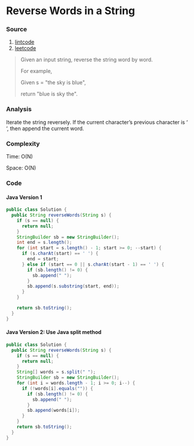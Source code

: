 # Reverse Words in a String
### Source
1. [lintcode](http://www.lintcode.com/en/problem/reverse-words-in-a-string/)
2. [leetcode](https://leetcode.com/problems/reverse-words-in-a-string/)

> Given an input string, reverse the string word by word.
> 
> For example,
> 
> Given s = "the sky is blue",
> 
> return "blue is sky the".

### Analysis
Iterate the string reversely. If the current character’s previous character is ‘ ‘, then append the current word. 

### Complexity
Time: O(N)

Space: O(N)

### Code
#### Java Version 1
```java
public class Solution {
  public String reverseWords(String s) {
    if (s == null) {
      return null;
    }
    StringBuilder sb = new StringBuilder();
    int end = s.length();
    for (int start = s.length() - 1; start >= 0; --start) {
      if (s.charAt(start) == ' ') {
        end = start;
      } else if (start == 0 || s.charAt(start - 1) == ' ') {
        if (sb.length() != 0) {
          sb.append(" ");
        }
        sb.append(s.substring(start, end));
      }
    }

    return sb.toString();
  }
}
```

#### Java Version 2: Use Java split method
```java
public class Solution {
  public String reverseWords(String s) {
    if (s == null) {
      return null;
    }
    String[] words = s.split(" ");
    StringBuilder sb = new StringBuilder();
    for (int i = words.length - 1; i >= 0; i--) {
      if (!words[i].equals("")) {
        if (sb.length() != 0) {
          sb.append(" ");
        }
        sb.append(words[i]);
      }
    }
    return sb.toString();
  }
}
```
